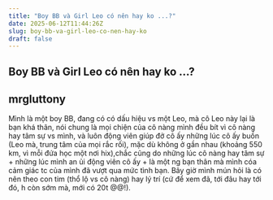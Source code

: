 ```yaml
---
title: "Boy BB và Girl Leo có nên hay ko ...?"
date: 2025-06-12T11:44:26Z
slug: boy-bb-va-girl-leo-co-nen-hay-ko
draft: false
---
```


## Boy BB và Girl Leo có nên hay ko ...?

## mrgluttony

Mình là một boy BB, đang có có dấu hiệu vs một Leo, mà cô Leo này lại là bạn khá thân, nói chung là mọi chiện của cô nàng mình đều bít vì cô nàng hay tâm sự vs mình, và luôn động viên giúp đở cô ấy những lúc cô ấy buồn (Leo mà, trung tâm của mọi rắc rối), mặc dù không ở gần nhau (khoảng 550 km, vì mỗi đứa học một nơi hix),chắc cũng do những lúc cô nàng hay tâm sự + những lúc mình an ủi động viên cô ấy + là một ng bạn thân mà mình cóa cảm giác tc của mình đã vượt qua mức tình bạn. Bây giờ mình mún hỏi là có nên theo con tim (thổ lộ vs cô nàng) hay lý trí (cứ để xem đã, tới đâu hay tới đó, h còn sớm mà, mới có 20t @@!).